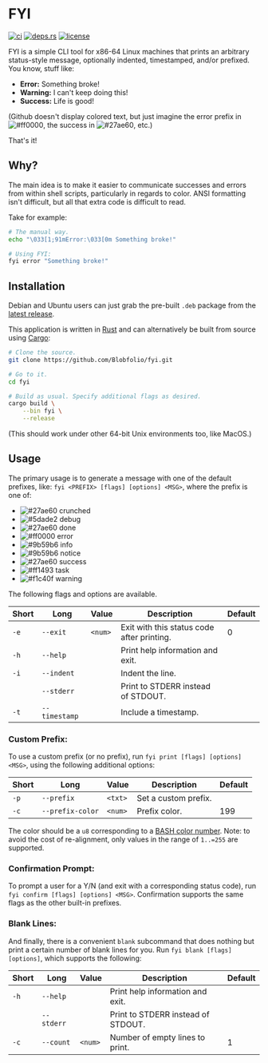 # FYI

[![ci](https://img.shields.io/github/actions/workflow/status/Blobfolio/fyi/ci.yaml?style=flat-square&label=ci)](https://github.com/Blobfolio/fyi/actions)
[![deps.rs](https://deps.rs/repo/github/blobfolio/fyi/status.svg?style=flat-square&label=deps.rs)](https://deps.rs/repo/github/blobfolio/fyi)
[![license](https://img.shields.io/badge/license-wtfpl-ff1493?style=flat-square)](https://en.wikipedia.org/wiki/WTFPL)

FYI is a simple CLI tool for x86-64 Linux machines that prints an arbitrary
status-style message, optionally indented, timestamped, and/or prefixed.
You know, stuff like:

* **Error:** Something broke!
* **Warning:** I can't keep doing this!
* **Success:** Life is good!

(Github doesn't display colored text, but just imagine the error prefix in ![#ff0000](https://via.placeholder.com/15/ff0000/000000?text=+), the success in ![#27ae60](https://via.placeholder.com/15/27ae60/000000?text=+), etc.)

That's it!



## Why?

The main idea is to make it easier to communicate successes and errors from
within shell scripts, particularly in regards to color. ANSI formatting isn't
difficult, but all that extra code is difficult to read.

Take for example:
```bash
# The manual way.
echo "\033[1;91mError:\033[0m Something broke!"

# Using FYI:
fyi error "Something broke!"
```



## Installation

Debian and Ubuntu users can just grab the pre-built `.deb` package from the [latest release](https://github.com/Blobfolio/fyi/releases/latest).

This application is written in [Rust](https://www.rust-lang.org/) and can alternatively be built from source using [Cargo](https://github.com/rust-lang/cargo):

```bash
# Clone the source.
git clone https://github.com/Blobfolio/fyi.git

# Go to it.
cd fyi

# Build as usual. Specify additional flags as desired.
cargo build \
    --bin fyi \
    --release
```

(This should work under other 64-bit Unix environments too, like MacOS.)



## Usage

The primary usage is to generate a message with one of the default prefixes,
like: `fyi <PREFIX> [flags] [options] <MSG>`, where the prefix is one of:
* ![#27ae60](https://via.placeholder.com/15/27ae60/000000?text=+) crunched
* ![#5dade2](https://via.placeholder.com/15/5dade2/000000?text=+) debug
* ![#27ae60](https://via.placeholder.com/15/27ae60/000000?text=+) done
* ![#ff0000](https://via.placeholder.com/15/ff0000/000000?text=+) error
* ![#9b59b6](https://via.placeholder.com/15/9b59b6/000000?text=+) info
* ![#9b59b6](https://via.placeholder.com/15/9b59b6/000000?text=+) notice 
* ![#27ae60](https://via.placeholder.com/15/27ae60/000000?text=+) success
* ![#ff1493](https://via.placeholder.com/15/ff1493/000000?text=+) task
* ![#f1c40f](https://via.placeholder.com/15/f1c40f/000000?text=+) warning 

The following flags and options are available.

| Short | Long | Value | Description | Default |
| ----- | ---- | ----- | ----------- | ------- |
| `-e` | `--exit` | `<num>` | Exit with this status code after printing. | 0 |
| `-h` | `--help` | | Print help information and exit. | |
| `-i` | `--indent` | | Indent the line. | |
| | `--stderr` | | Print to STDERR instead of STDOUT. | |
| `-t` | `--timestamp` | | Include a timestamp. | |

### Custom Prefix:

To use a custom prefix (or no prefix), run `fyi print [flags] [options] <MSG>`,
using the following additional options:

| Short | Long | Value | Description | Default |
| ----- | ---- | ----- | ----------- | ------- |
| `-p` | `--prefix` | `<txt>` | Set a custom prefix. | |
| `-c` | `--prefix-color` | `<num>` | Prefix color. | 199 |

The color should be a `u8` corresponding to a [BASH color number](https://misc.flogisoft.com/bash/tip_colors_and_formatting#colors1).
Note: to avoid the cost of re-alignment, only values in the range of `1..=255` are supported.

### Confirmation Prompt:

To prompt a user for a Y/N (and exit with a corresponding status code), run
`fyi confirm [flags] [options] <MSG>`. Confirmation supports the same flags as
the other built-in prefixes.

### Blank Lines:

And finally, there is a convenient `blank` subcommand that does nothing but
print a certain number of blank lines for you. Run
`fyi blank [flags] [options]`, which supports the following:

| Short | Long | Value | Description | Default |
| ----- | ---- | ----- | ----------- | ------- |
| `-h` | `--help` | | Print help information and exit. | |
| | `--stderr` | | Print to STDERR instead of STDOUT. | |
| `-c` | `--count` | `<num>` | Number of empty lines to print. | 1 |
